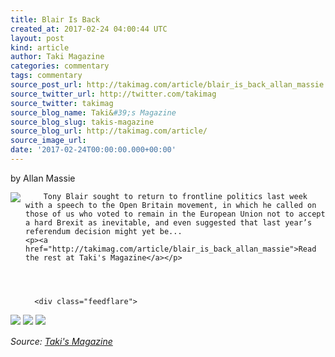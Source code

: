 ```yaml
---
title: Blair Is Back
created_at: 2017-02-24 04:00:44 UTC
layout: post
kind: article
author: Taki Magazine
categories: commentary
tags: commentary
source_post_url: http://takimag.com/article/blair_is_back_allan_massie
source_twitter_url: http://twitter.com/takimag
source_twitter: takimag
source_blog_name: Taki&#39;s Magazine
source_blog_slug: takis-magazine
source_blog_url: http://takimag.com/article/
source_image_url: 
date: '2017-02-24T00:00:00.000+00:00'
---
```

by Allan Massie<br />
	  

<img src="http://takimag.com/images/uploads/bigstock--135917894.jpg" style="float:left;margin-right:8px;"/>
	






	
		Tony Blair sought to return to frontline politics last week with a speech to the Open Britain movement, in which he called on those of us who voted to remain in the European Union not to accept a hard Brexit as inevitable, and even suggested that last year’s referendum decision might yet be...
	<p><a href="http://takimag.com/article/blair_is_back_allan_massie">Read the rest at Taki's Magazine</a></p>
						
	  
	  
	  
	  <div class="feedflare">
<a href="http://feeds.feedburner.com/~ff/takimag?a=MsnOMXbleO4:Rbb8XRzPI14:yIl2AUoC8zA"><img src="http://feeds.feedburner.com/~ff/takimag?d=yIl2AUoC8zA" border="0"></img></a> <a href="http://feeds.feedburner.com/~ff/takimag?a=MsnOMXbleO4:Rbb8XRzPI14:qj6IDK7rITs"><img src="http://feeds.feedburner.com/~ff/takimag?d=qj6IDK7rITs" border="0"></img></a> <a href="http://feeds.feedburner.com/~ff/takimag?a=MsnOMXbleO4:Rbb8XRzPI14:gIN9vFwOqvQ"><img src="http://feeds.feedburner.com/~ff/takimag?i=MsnOMXbleO4:Rbb8XRzPI14:gIN9vFwOqvQ" border="0"></img></a>
</div><img src="http://feeds.feedburner.com/~r/takimag/~4/MsnOMXbleO4" height="1" width="1" alt=""/><div class="">
    <i>Source: <a href="http://takimag.com/article/">Taki&#39;s Magazine</a></i>
</div>
